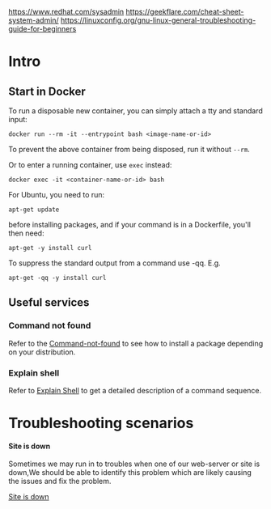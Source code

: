 https://www.redhat.com/sysadmin
https://geekflare.com/cheat-sheet-system-admin/
https://linuxconfig.org/gnu-linux-general-troubleshooting-guide-for-beginners

# Intro
## Start in Docker

To run a disposable new container, you can simply attach a tty and standard input:

`docker run --rm -it --entrypoint bash <image-name-or-id>`

To prevent the above container from being disposed, run it without `--rm`.

Or to enter a running container, use `exec` instead:

`docker exec -it <container-name-or-id> bash`

For Ubuntu, you need to run:

`apt-get update`

before installing packages, and if your command is in a Dockerfile, you'll then need:

`apt-get -y install curl`

To suppress the standard output from a command use -qq. E.g.

`apt-get -qq -y install curl`

## Useful services

### Command not found

Refer to the [Command-not-found](https://command-not-found.com/) to see how to install a package depending on your
distribution.

### Explain shell

Refer to [Explain Shell](https://explainshell.com/) to get a detailed description of a command sequence.

# Troubleshooting scenarios 

#### Site is down
Sometimes we may run in to troubles when one of our web-server or site is down,We should be able to identify this 
problem which are likely causing the issues and fix the problem.

[Site is down](./SITE_IS_DOWN.md)

